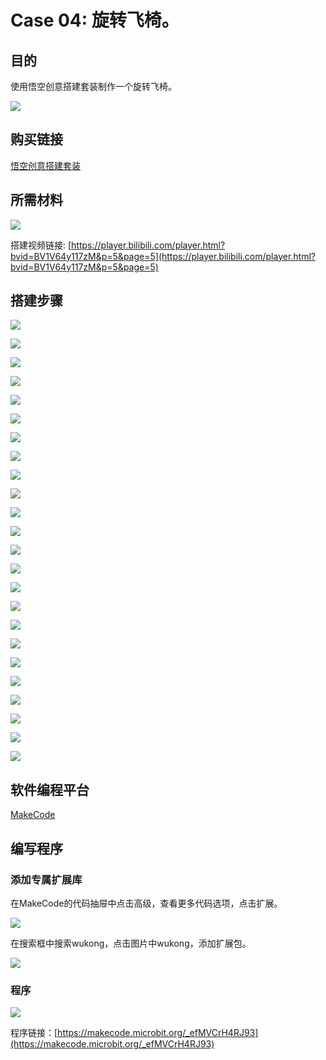 # Case 04:  旋转飞椅。
## 目的

使用悟空创意搭建套装制作一个旋转飞椅。

![](./images/case-05-01.png)

## 购买链接

[悟空创意搭建套装](https://item.taobao.com/item.htm?id=649813731275&spm=2015.23436601.0.0)

## 所需材料

![](./images/case-05-02.png)

搭建视频链接:
[https://player.bilibili.com/player.html?bvid=BV1V64y117zM&p=5&page=5](https://player.bilibili.com/player.html?bvid=BV1V64y117zM&p=5&page=5)

## 搭建步骤


![](./images/step-case-05-01.png)

![](./images/step-case-05-02.png)

![](./images/step-case-05-03.png)

![](./images/step-case-05-04.png)

![](./images/step-case-05-05.png)

![](./images/step-case-05-06.png)

![](./images/step-case-05-07.png)

![](./images/step-case-05-08.png)

![](./images/step-case-05-09.png)

![](./images/step-case-05-10.png)

![](./images/step-case-05-11.png)

![](./images/step-case-05-12.png)

![](./images/step-case-05-13.png)

![](./images/step-case-05-14.png)

![](./images/step-case-05-15.png)

![](./images/step-case-05-16.png)

![](./images/step-case-05-17.png)

![](./images/step-case-05-18.png)

![](./images/step-case-05-19.png)

![](./images/step-case-05-20.png)

![](./images/step-case-05-21.png)

![](./images/step-case-05-22.png)

![](./images/step-case-05-23.png)

![](./images/step-case-05-24.png)


## 软件编程平台

[MakeCode](https://makecode.microbit.org/)

## 编写程序
### 添加专属扩展库

在MakeCode的代码抽屉中点击高级，查看更多代码选项，点击扩展。

![](./images/case-01-03.png)

在搜索框中搜索wukong，点击图片中wukong，添加扩展包。

![](./images/case-01-04.png)



### 程序

![](./images/case-05-05.png)

程序链接：[https://makecode.microbit.org/_efMVCrH4RJ93](https://makecode.microbit.org/_efMVCrH4RJ93)
